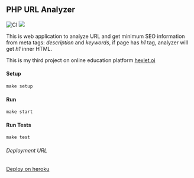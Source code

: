 ## PHP URL Analyzer

![CI](https://github.com/muyassarov/php-project-lvl3/workflows/Laravel/badge.svg)
<a href="https://codeclimate.com/github/muyassarov/php-project-lvl3/maintainability"><img src="https://api.codeclimate.com/v1/badges/30835dc79144228397cf/maintainability" /></a>

This is web application to analyze URL and get minimum SEO information from meta tags: _description_ and _keywords_, if page has
  *h1* tag, analyzer will get *h1* inner HTML. 

This is my third project on online education platform [hexlet.oi](https://hexlet.io) 

#### Setup
```
make setup
```

#### Run
```
make start
```

#### Run Tests
```
make test
```

###### Deployment URL
[Deploy on heroku](https://bmphpprojectlvl3.herokuapp.com/)
